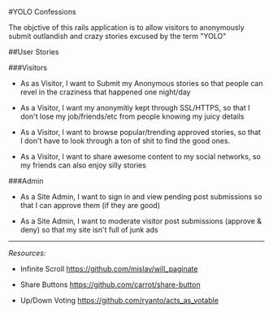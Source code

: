 #YOLO Confessions

The objctive of this rails application is to allow visitors to anonymously submit outlandish and crazy stories excused by the term "YOLO"

##User Stories

###Visitors

* As as Visitor, I want to Submit my Anonymous stories so that people can revel in the craziness that happened one night/day

* As a Visitor, I want my anonymitiy kept through SSL/HTTPS, so that I don't lose my job/friends/etc from people knowing my juicy details

* As a Visitor, I want to browse popular/trending approved stories, so that I don't have to look through a ton of shit to find the good ones.

* As a Visitor, I want to share awesome content to my social networks, so my friends can also enjoy silly stories

###Admin

* As a Site Admin, I want to sign in and view pending post submissions so that I can approve them (if they are good)

* As a Site Admin, I want to moderate visitor post submissions (approve & deny) so that my site isn't full of junk ads


----

*Resources:*

* Infinite Scroll https://github.com/mislav/will_paginate

* Share Buttons https://github.com/carrot/share-button

* Up/Down Voting https://github.com/ryanto/acts_as_votable
